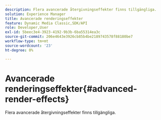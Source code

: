```yaml
---
description: Flera avancerade återgivningseffekter finns tillgängliga.
solution: Experience Manager
title: Avancerade renderingseffekter
feature: Dynamic Media Classic,SDK/API
role: Developer,User
exl-id: 5beec3e4-3923-4192-9b3b-6ba55314ea3c
source-git-commit: 206e4643e3926cb85b4be2189743578f88180be7
workflow-type: tm+mt
source-wordcount: '23'
ht-degree: 0%

---
```


# Avancerade renderingseffekter{#advanced-render-effects}

Flera avancerade återgivningseffekter finns tillgängliga.
